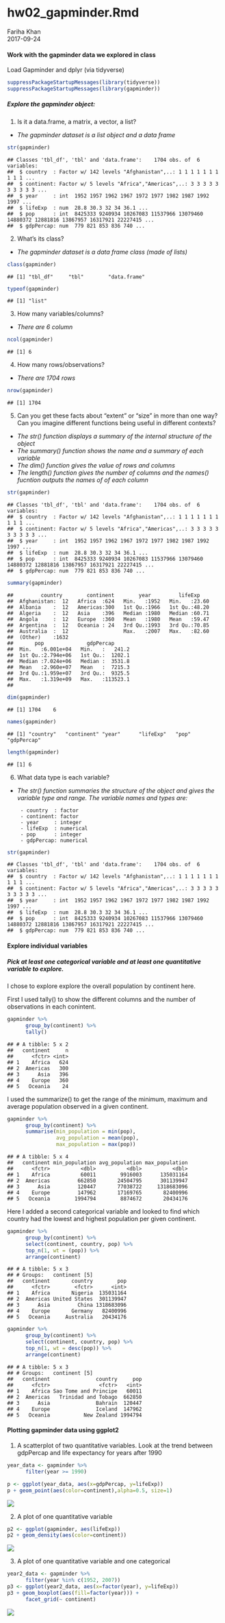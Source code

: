 # hw02_gapminder.Rmd
Fariha Khan  
2017-09-24  






#### Work with the gapminder data we explored in class


Load Gapminder and dplyr (via tidyverse)


```r
suppressPackageStartupMessages(library(tidyverse))
suppressPackageStartupMessages(library(gapminder))
```

##### Explore the gapminder object:

1. Is it a data.frame, a matrix, a vector, a list?
- *The gapminder dataset is a list object and a data frame*

```r
str(gapminder)
```

```
## Classes 'tbl_df', 'tbl' and 'data.frame':	1704 obs. of  6 variables:
##  $ country  : Factor w/ 142 levels "Afghanistan",..: 1 1 1 1 1 1 1 1 1 1 ...
##  $ continent: Factor w/ 5 levels "Africa","Americas",..: 3 3 3 3 3 3 3 3 3 3 ...
##  $ year     : int  1952 1957 1962 1967 1972 1977 1982 1987 1992 1997 ...
##  $ lifeExp  : num  28.8 30.3 32 34 36.1 ...
##  $ pop      : int  8425333 9240934 10267083 11537966 13079460 14880372 12881816 13867957 16317921 22227415 ...
##  $ gdpPercap: num  779 821 853 836 740 ...
```

2. What’s its class?
- *The gapminder dataset is a data frame class (made of lists)*

```r
class(gapminder)
```

```
## [1] "tbl_df"     "tbl"        "data.frame"
```

```r
typeof(gapminder)
```

```
## [1] "list"
```

3. How many variables/columns?
- *There are 6 column*

```r
ncol(gapminder)
```

```
## [1] 6
```

4. How many rows/observations?
- *There are 1704 rows*

```r
nrow(gapminder)
```

```
## [1] 1704
```

5. Can you get these facts about “extent” or “size” in more than one way? Can you imagine different functions being useful in different contexts?
- *The str() function displays a summary of the internal structure of the object*
- *The summary() function shows the name and a summary of each variable*
- *The dim() function gives the value of rows and columns*
- *The length() function gives the number of columns and the names() fucntion outputs the names of of each column*

```r
str(gapminder)
```

```
## Classes 'tbl_df', 'tbl' and 'data.frame':	1704 obs. of  6 variables:
##  $ country  : Factor w/ 142 levels "Afghanistan",..: 1 1 1 1 1 1 1 1 1 1 ...
##  $ continent: Factor w/ 5 levels "Africa","Americas",..: 3 3 3 3 3 3 3 3 3 3 ...
##  $ year     : int  1952 1957 1962 1967 1972 1977 1982 1987 1992 1997 ...
##  $ lifeExp  : num  28.8 30.3 32 34 36.1 ...
##  $ pop      : int  8425333 9240934 10267083 11537966 13079460 14880372 12881816 13867957 16317921 22227415 ...
##  $ gdpPercap: num  779 821 853 836 740 ...
```

```r
summary(gapminder)
```

```
##         country        continent        year         lifeExp     
##  Afghanistan:  12   Africa  :624   Min.   :1952   Min.   :23.60  
##  Albania    :  12   Americas:300   1st Qu.:1966   1st Qu.:48.20  
##  Algeria    :  12   Asia    :396   Median :1980   Median :60.71  
##  Angola     :  12   Europe  :360   Mean   :1980   Mean   :59.47  
##  Argentina  :  12   Oceania : 24   3rd Qu.:1993   3rd Qu.:70.85  
##  Australia  :  12                  Max.   :2007   Max.   :82.60  
##  (Other)    :1632                                                
##       pop              gdpPercap       
##  Min.   :6.001e+04   Min.   :   241.2  
##  1st Qu.:2.794e+06   1st Qu.:  1202.1  
##  Median :7.024e+06   Median :  3531.8  
##  Mean   :2.960e+07   Mean   :  7215.3  
##  3rd Qu.:1.959e+07   3rd Qu.:  9325.5  
##  Max.   :1.319e+09   Max.   :113523.1  
## 
```

```r
dim(gapminder)
```

```
## [1] 1704    6
```

```r
names(gapminder)
```

```
## [1] "country"   "continent" "year"      "lifeExp"   "pop"       "gdpPercap"
```

```r
length(gapminder)
```

```
## [1] 6
```

6. What data type is each variable?
- *The str() function summaries the structure of the object and gives the variable type and range. The variable names and types are:*

       - country  : factor
       - continent: factor
       - year     : integer
       - lifeExp  : numerical
       - pop      : integer
       - gdpPercap: numerical
       

```r
str(gapminder)
```

```
## Classes 'tbl_df', 'tbl' and 'data.frame':	1704 obs. of  6 variables:
##  $ country  : Factor w/ 142 levels "Afghanistan",..: 1 1 1 1 1 1 1 1 1 1 ...
##  $ continent: Factor w/ 5 levels "Africa","Americas",..: 3 3 3 3 3 3 3 3 3 3 ...
##  $ year     : int  1952 1957 1962 1967 1972 1977 1982 1987 1992 1997 ...
##  $ lifeExp  : num  28.8 30.3 32 34 36.1 ...
##  $ pop      : int  8425333 9240934 10267083 11537966 13079460 14880372 12881816 13867957 16317921 22227415 ...
##  $ gdpPercap: num  779 821 853 836 740 ...
```


#### Explore individual variables

##### Pick at least one categorical variable and at least one quantitative variable to explore.
I chose to explore explore the overall population by continent here.

First I used tally() to show the different columns and the number of observations in each conintent.
      

```r
gapminder %>% 
      group_by(continent) %>% 
      tally()
```

```
## # A tibble: 5 x 2
##   continent     n
##      <fctr> <int>
## 1    Africa   624
## 2  Americas   300
## 3      Asia   396
## 4    Europe   360
## 5   Oceania    24
```

I used the summarize() to get the range of the minimum, maximum and average population observed in a given continent.

```r
gapminder %>% 
      group_by(continent) %>% 
      summarise(min_population = min(pop),
                avg_population = mean(pop),
                max_population = max(pop))
```

```
## # A tibble: 5 x 4
##   continent min_population avg_population max_population
##      <fctr>          <dbl>          <dbl>          <dbl>
## 1    Africa          60011        9916003      135031164
## 2  Americas         662850       24504795      301139947
## 3      Asia         120447       77038722     1318683096
## 4    Europe         147962       17169765       82400996
## 5   Oceania        1994794        8874672       20434176
```






Here I added a second categorical variable and looked to find which country had the lowest and highest population per given continent. 

```r
gapminder %>% 
      group_by(continent) %>%
      select(continent, country, pop) %>%
      top_n(1, wt = (pop)) %>% 
      arrange(continent)
```

```
## # A tibble: 5 x 3
## # Groups:   continent [5]
##   continent       country        pop
##      <fctr>        <fctr>      <int>
## 1    Africa       Nigeria  135031164
## 2  Americas United States  301139947
## 3      Asia         China 1318683096
## 4    Europe       Germany   82400996
## 5   Oceania     Australia   20434176
```

```r
gapminder %>% 
      group_by(continent) %>%
      select(continent, country, pop) %>%
      top_n(1, wt = desc(pop)) %>% 
      arrange(continent)
```

```
## # A tibble: 5 x 3
## # Groups:   continent [5]
##   continent               country     pop
##      <fctr>                <fctr>   <int>
## 1    Africa Sao Tome and Principe   60011
## 2  Americas   Trinidad and Tobago  662850
## 3      Asia               Bahrain  120447
## 4    Europe               Iceland  147962
## 5   Oceania           New Zealand 1994794
```


#### Plotting gapminder data using ggplot2
1. A scatterplot of two quantitative variables.
Look at the trend between gdpPercap and life expectancy for years after 1990

```r
year_data <- gapminder %>% 
      filter(year >= 1990)

p <- ggplot(year_data, aes(x=gdpPercap, y=lifeExp))
p + geom_point(aes(color=continent),alpha=0.5, size=1)
```

![](hw02_gapminder_files/figure-html/unnamed-chunk-12-1.png)<!-- -->


2. A plot of one quantitative variable

```r
p2 <- ggplot(gapminder, aes(lifeExp))
p2 + geom_density(aes(color=continent))
```

![](hw02_gapminder_files/figure-html/unnamed-chunk-13-1.png)<!-- -->

3. A plot of one quantitative variable and one categorical

```r
year2_data <- gapminder %>% 
      filter(year %in% c(1952, 2007))
p3 <- ggplot(year2_data, aes(x=factor(year), y=lifeExp))
p3 + geom_boxplot(aes(fill=factor(year))) +
      facet_grid(~ continent)
```

![](hw02_gapminder_files/figure-html/unnamed-chunk-14-1.png)<!-- -->


